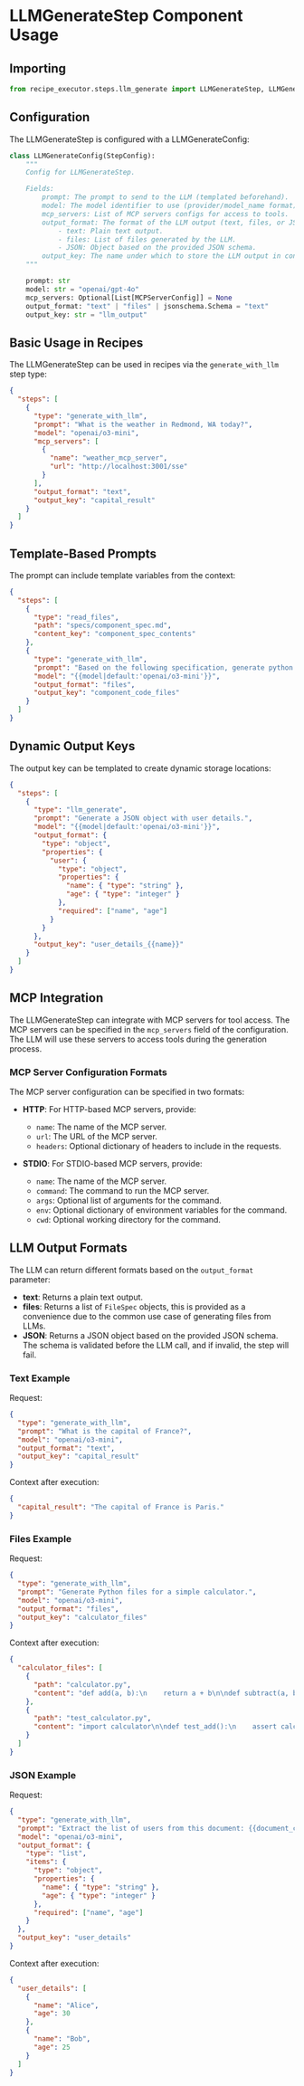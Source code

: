 # LLMGenerateStep Component Usage

## Importing

```python
from recipe_executor.steps.llm_generate import LLMGenerateStep, LLMGenerateConfig
```

## Configuration

The LLMGenerateStep is configured with a LLMGenerateConfig:

```python
class LLMGenerateConfig(StepConfig):
    """
    Config for LLMGenerateStep.

    Fields:
        prompt: The prompt to send to the LLM (templated beforehand).
        model: The model identifier to use (provider/model_name format).
        mcp_servers: List of MCP servers configs for access to tools.
        output_format: The format of the LLM output (text, files, or JSON).
            - text: Plain text output.
            - files: List of files generated by the LLM.
            - JSON: Object based on the provided JSON schema.
        output_key: The name under which to store the LLM output in context.
    """

    prompt: str
    model: str = "openai/gpt-4o"
    mcp_servers: Optional[List[MCPServerConfig]] = None
    output_format: "text" | "files" | jsonschema.Schema = "text"
    output_key: str = "llm_output"
```

## Basic Usage in Recipes

The LLMGenerateStep can be used in recipes via the `generate_with_llm` step type:

```json
{
  "steps": [
    {
      "type": "generate_with_llm",
      "prompt": "What is the weather in Redmond, WA today?",
      "model": "openai/o3-mini",
      "mcp_servers": [
        {
          "name": "weather_mcp_server",
          "url": "http://localhost:3001/sse"
        }
      ],
      "output_format": "text",
      "output_key": "capital_result"
    }
  ]
}
```

## Template-Based Prompts

The prompt can include template variables from the context:

```json
{
  "steps": [
    {
      "type": "read_files",
      "path": "specs/component_spec.md",
      "content_key": "component_spec_contents"
    },
    {
      "type": "generate_with_llm",
      "prompt": "Based on the following specification, generate python code for a component:\n\n{{component_spec_contents}}",
      "model": "{{model|default:'openai/o3-mini'}}",
      "output_format": "files",
      "output_key": "component_code_files"
    }
  ]
}
```

## Dynamic Output Keys

The output key can be templated to create dynamic storage locations:

```json
{
  "steps": [
    {
      "type": "llm_generate",
      "prompt": "Generate a JSON object with user details.",
      "model": "{{model|default:'openai/o3-mini'}}",
      "output_format": {
        "type": "object",
        "properties": {
          "user": {
            "type": "object",
            "properties": {
              "name": { "type": "string" },
              "age": { "type": "integer" }
            },
            "required": ["name", "age"]
          }
        }
      },
      "output_key": "user_details_{{name}}"
    }
  ]
}
```

## MCP Integration

The LLMGenerateStep can integrate with MCP servers for tool access. The MCP servers can be specified in the `mcp_servers` field of the configuration. The LLM will use these servers to access tools during the generation process.

### MCP Server Configuration Formats

The MCP server configuration can be specified in two formats:

- **HTTP**: For HTTP-based MCP servers, provide:

  - `name`: The name of the MCP server.
  - `url`: The URL of the MCP server.
  - `headers`: Optional dictionary of headers to include in the requests.

- **STDIO**: For STDIO-based MCP servers, provide:
  - `name`: The name of the MCP server.
  - `command`: The command to run the MCP server.
  - `args`: Optional list of arguments for the command.
  - `env`: Optional dictionary of environment variables for the command.
  - `cwd`: Optional working directory for the command.

## LLM Output Formats

The LLM can return different formats based on the `output_format` parameter:

- **text**: Returns a plain text output.
- **files**: Returns a list of `FileSpec` objects, this is provided as a convenience due to the common use case of generating files from LLMs.
- **JSON**: Returns a JSON object based on the provided JSON schema. The schema is validated before the LLM call, and if invalid, the step will fail.

### Text Example

Request:

```json
{
  "type": "generate_with_llm",
  "prompt": "What is the capital of France?",
  "model": "openai/o3-mini",
  "output_format": "text",
  "output_key": "capital_result"
}
```

Context after execution:

```json
{
  "capital_result": "The capital of France is Paris."
}
```

### Files Example

Request:

```json
{
  "type": "generate_with_llm",
  "prompt": "Generate Python files for a simple calculator.",
  "model": "openai/o3-mini",
  "output_format": "files",
  "output_key": "calculator_files"
}
```

Context after execution:

```json
{
  "calculator_files": [
    {
      "path": "calculator.py",
      "content": "def add(a, b):\n    return a + b\n\ndef subtract(a, b):\n    return a - b"
    },
    {
      "path": "test_calculator.py",
      "content": "import calculator\n\ndef test_add():\n    assert calculator.add(1, 2) == 3\n\ndef test_subtract():\n    assert calculator.subtract(2, 1) == 1"
    }
  ]
}
```

### JSON Example

Request:

```json
{
  "type": "generate_with_llm",
  "prompt": "Extract the list of users from this document: {{document_content}}.",
  "model": "openai/o3-mini",
  "output_format": {
    "type": "list",
    "items": {
      "type": "object",
      "properties": {
        "name": { "type": "string" },
        "age": { "type": "integer" }
      },
      "required": ["name", "age"]
    }
  },
  "output_key": "user_details"
}
```

Context after execution:

```json
{
  "user_details": [
    {
      "name": "Alice",
      "age": 30
    },
    {
      "name": "Bob",
      "age": 25
    }
  ]
}
```
